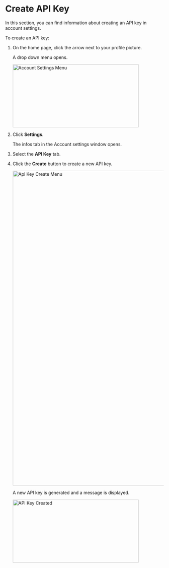 # Create API Key

In this section, you can find information about  creating an API key in account settings.

To create an API key:

1. On the home page, click the arrow next to your profile picture.

    A drop down menu opens.

    <img src="../images/account-settings-menu.png" alt="Account Settings Menu" width="400" height="200"/>

1. Click **Settings**.

    The infos tab in the Account settings window opens.

1. Select the **API Key** tab.
1. Click the **Create** button to create a new API key.

    <img src="../images/api-key-create-button.png" alt="Api Key Create Menu" width="1000" height="1000"/>

    A new API key is generated and a message is displayed.

    <img src="../images/api-key-created-message.png" alt="API Key Created" width="400" height="200"/>